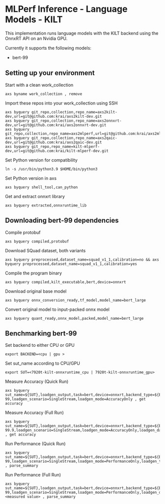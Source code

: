 # MLPerf Inference - Language Models - KILT
This implementation runs language models with the KILT backend using the OnnxRT API on an Nvidia GPU.

Currently it supports the following models:
- bert-99

## Setting up your environment
Start with a clean work_collection
```
axs byname work_collection , remove
```

Import these repos into your work_collection using SSH
```
axs byquery git_repo,collection,repo_name=axs2kilt-dev,url=git@github.com:krai/axs2kilt-dev.git
axs byquery git_repo,collection,repo_name=axs2onnxrt-dev,url=git@github.com:krai/axs2onnxrt-dev.git
axs byquery git_repo,collection,repo_name=axs2mlperf,url=git@github.com:krai/axs2mlperf.git
axs byquery git_repo,collection,repo_name=axs2qaic-dev,url=git@github.com:krai/axs2qaic-dev.git
axs byquery git_repo,repo_name=kilt-mlperf-dev,url=git@github.com:krai/kilt-mlperf-dev.git
```

Set Python version for compatibility
```
ln -s /usr/bin/python3.9 $HOME/bin/python3
```

Set Python version in axs 
```
axs byquery shell_tool,can_python
```

Get and extract onnxrt library
```
axs byquery extracted,onnxruntime_lib
```

## Downloading bert-99 dependencies

Compile protobuf
```
axs byquery compiled,protobuf
```

Download SQuad dataset, both variants
```
axs byquery preprocessed,dataset_name=squad_v1_1,calibration=no && axs byquery preprocessed,dataset_name=squad_v1_1,calibration=yes
```

Compile the program binary
```
axs byquery compiled,kilt_executable,bert,device=onnxrt
```

Download original base model
```
axs byquery onnx_conversion_ready,tf_model,model_name=bert_large
```

Convert original model to input-packed onnx model
```
axs byquery quant_ready,onnx_model,packed,model_name=bert_large
```

## Benchmarking bert-99

Set backend to either CPU or GPU
```
export BACKEND=<cpu | gpu >
```

Set sut_name according to CPU/GPU
```
export SUT=<7920t-kilt-onnxruntime_cpu | 7920t-kilt-onnxruntime_gpu>
```

Measure Accuracy (Quick Run)
```
axs byquery sut_name=${SUT},loadgen_output,task=bert,device=onnxrt,backend_type=${BACKEND},framework=kilt,model_name=bert-99,loadgen_scenario=SingleStream,loadgen_mode=AccuracyOnly , get accuracy
```

Measure Accuracy (Full Run)
```
axs byquery sut_name=${SUT},loadgen_output,task=bert,device=onnxrt,backend_type=${BACKEND},framework=kilt,model_name=bert-99.9,loadgen_scenario=SingleStream,loadgen_mode=AccuracyOnly,loadgen_dataset_size=10833,loadgen_buffer_size=10833 , get accuracy
```

Run Performance (Quick Run)
```
axs byquery sut_name=${SUT},loadgen_output,task=bert,device=onnxrt,backend_type=${BACKEND},framework=kilt,model_name=bert-99,loadgen_scenario=SingleStream,loadgen_mode=PerformanceOnly,loadgen_target_latency=1000 , parse_summary
```

Run Performance (Full Run)
```
axs byquery sut_name=${SUT},loadgen_output,task=bert,device=onnxrt,backend_type=${BACKEND},framework=kilt,model_name=bert-99,loadgen_scenario=SingleStream,loadgen_mode=PerformanceOnly,loadgen_dataset_size=10833,loadgen_buffer_size=10833,loadgen_target_latency=<measured value> , parse_summary
```
